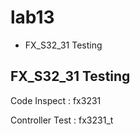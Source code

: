 # lab13
* FX_S32_31 Testing

## FX_S32_31 Testing
Code Inspect : fx3231

Controller Test : fx3231_t
